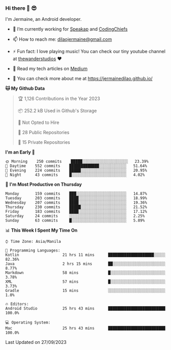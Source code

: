 ### Hi there 👋 😎
I'm Jermaine, an Android developer.

- 🔭 I’m currently working for [Speakap](https://www.speakap.com/) and [CodingChiefs](https://codingchiefs.com/en/)

- 📫 How to reach me: dilaojermaine@gmail.com

- ⚡ Fun fact: I love playing music! You can check our tiny youtube channel at [thewanderstudios](https://www.youtube.com/thewanderstudios) ♥️

- 📖 Read my tech articles on [Medium](https://jermainedilao.medium.com/)

- 👀 You can check more about me at https://jermainedilao.github.io/

<!--
**jermainedilao/jermainedilao** is a ✨ _special_ ✨ repository because its `README.md` (this file) appears on your GitHub profile.

Here are some ideas to get you started:

- 🔭 I’m currently working on ...
- 🌱 I’m currently learning ...
- 👯 I’m looking to collaborate on ...
- 🤔 I’m looking for help with ...
- 💬 Ask me about ...
- 📫 How to reach me: ...
- 😄 Pronouns: ...
- ⚡ Fun fact: ...
-->

<!--START_SECTION:waka-->
**🐱 My Github Data** 

> 🏆 1,126 Contributions in the Year 2023
 > 
> 📦 252.2 kB Used in Github's Storage 
 > 
> 🚫 Not Opted to Hire
 > 
> 📜 28 Public Repositories 
 > 
> 🔑 15 Private Repositories  
 > 
**I'm an Early 🐤** 

```text
🌞 Morning    250 commits    █████░░░░░░░░░░░░░░░░░░░░   23.39% 
🌆 Daytime    552 commits    █████████████░░░░░░░░░░░░   51.64% 
🌃 Evening    224 commits    █████░░░░░░░░░░░░░░░░░░░░   20.95% 
🌙 Night      43 commits     █░░░░░░░░░░░░░░░░░░░░░░░░   4.02%

```
📅 **I'm Most Productive on Thursday** 

```text
Monday       159 commits    ███░░░░░░░░░░░░░░░░░░░░░░   14.87% 
Tuesday      203 commits    ████░░░░░░░░░░░░░░░░░░░░░   18.99% 
Wednesday    207 commits    ████░░░░░░░░░░░░░░░░░░░░░   19.36% 
Thursday     230 commits    █████░░░░░░░░░░░░░░░░░░░░   21.52% 
Friday       183 commits    ████░░░░░░░░░░░░░░░░░░░░░   17.12% 
Saturday     24 commits     ░░░░░░░░░░░░░░░░░░░░░░░░░   2.25% 
Sunday       63 commits     █░░░░░░░░░░░░░░░░░░░░░░░░   5.89%

```


📊 **This Week I Spent My Time On** 

```text
⌚︎ Time Zone: Asia/Manila

💬 Programming Languages: 
Kotlin                   21 hrs 11 mins      ████████████████████░░░░░   82.36% 
Java                     2 hrs 15 mins       ██░░░░░░░░░░░░░░░░░░░░░░░   8.77% 
Markdown                 58 mins             █░░░░░░░░░░░░░░░░░░░░░░░░   3.78% 
XML                      57 mins             █░░░░░░░░░░░░░░░░░░░░░░░░   3.73% 
Gradle                   15 mins             ░░░░░░░░░░░░░░░░░░░░░░░░░   1.0%

🔥 Editors: 
Android Studio           25 hrs 43 mins      █████████████████████████   100.0%

💻 Operating System: 
Mac                      25 hrs 43 mins      █████████████████████████   100.0%

```


 Last Updated on 27/09/2023
<!--END_SECTION:waka-->
